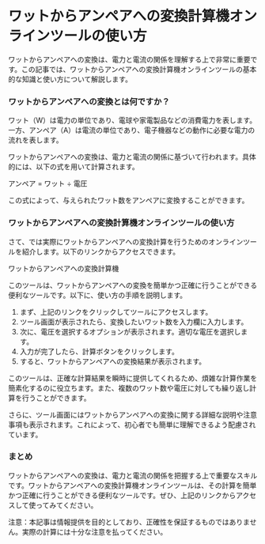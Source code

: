 ワットからアンペアへの変換計算機オンラインツールの使い方
============================

ワットからアンペアへの変換は、電力と電流の関係を理解する上で非常に重要です。この記事では、ワットからアンペアへの変換計算機オンラインツールの基本的な知識と使い方について解説します。

### ワットからアンペアへの変換とは何ですか？

ワット（W）は電力の単位であり、電球や家電製品などの消費電力を表します。一方、アンペア（A）は電流の単位であり、電子機器などの動作に必要な電力の流れを表します。

ワットからアンペアへの変換は、電力と電流の関係に基づいて行われます。具体的には、以下の式を用いて計算されます。

アンペア = ワット ÷ 電圧

この式によって、与えられたワット数をアンペアに変換することができます。

### ワットからアンペアへの変換計算機オンラインツールの使い方

さて、では実際にワットからアンペアへの変換計算を行うためのオンラインツールを紹介します。以下のリンクからアクセスできます。

ワットからアンペアへの変換計算機

このツールは、ワットからアンペアへの変換を簡単かつ正確に行うことができる便利なツールです。以下に、使い方の手順を説明します。

1. まず、上記のリンクをクリックしてツールにアクセスします。
2. ツール画面が表示されたら、変換したいワット数を入力欄に入力します。
3. 次に、電圧を選択するオプションが表示されます。適切な電圧を選択します。
4. 入力が完了したら、計算ボタンをクリックします。
5. すると、ワットからアンペアへの変換結果が表示されます。

このツールは、正確な計算結果を瞬時に提供してくれるため、煩雑な計算作業を簡素化するのに役立ちます。また、複数のワット数や電圧に対しても繰り返し計算を行うことができます。

さらに、ツール画面にはワットからアンペアへの変換に関する詳細な説明や注意事項も表示されます。これによって、初心者でも簡単に理解できるよう配慮されています。

### まとめ

ワットからアンペアへの変換は、電力と電流の関係を把握する上で重要なスキルです。ワットからアンペアへの変換計算機オンラインツールは、その計算を簡単かつ正確に行うことができる便利なツールです。ぜひ、上記のリンクからアクセスして使ってみてください。

注意：本記事は情報提供を目的としており、正確性を保証するものではありません。実際の計算には十分な注意を払ってください。